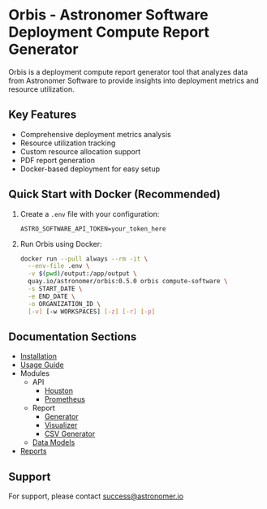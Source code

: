 # Orbis - Astronomer Software Deployment Compute Report Generator

Orbis is a deployment compute report generator tool that analyzes data from Astronomer Software to provide insights into deployment metrics and resource utilization.

## Key Features

- Comprehensive deployment metrics analysis
- Resource utilization tracking
- Custom resource allocation support
- PDF report generation
- Docker-based deployment for easy setup

## Quick Start with Docker (Recommended)

1. Create a `.env` file with your configuration:
   ```env
   ASTRO_SOFTWARE_API_TOKEN=your_token_here
   ```

2. Run Orbis using Docker:
   ```bash
   docker run --pull always --rm -it \
     --env-file .env \
     -v $(pwd)/output:/app/output \
     quay.io/astronomer/orbis:0.5.0 orbis compute-software \
     -s START_DATE \
     -e END_DATE \
     -o ORGANIZATION_ID \
     [-v] [-w WORKSPACES] [-z] [-r] [-p]
   ```

## Documentation Sections

- [Installation](installation.md)
- [Usage Guide](usage/software_usage.md)
- Modules
    - API
        - [Houston](modules/api/houston.md)
        - [Prometheus](modules/api/prometheus.md)
    - Report
        - [Generator](modules/report/generator.md)
        - [Visualizer](modules/report/visualizer.md)
        - [CSV Generator](modules/report/csv_generator.md)
    - [Data Models](modules/data_models.md)
- [Reports](reports.md)

## Support

For support, please contact [success@astronomer.io](mailto:success@astronomer.io)
